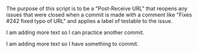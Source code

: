 The purpose of this script is to be a "Post-Receive URL" that reopens any issues that were closed when a commit is made with a comment like "Fixes #242 fixed typo of URL" and applies a label of testable to the issue. 

I am adding more text so I can practice another commit.

I am adding more text so I have something to commit.
